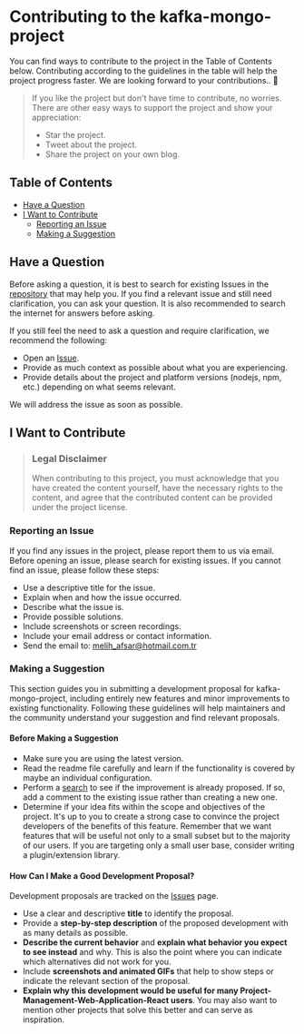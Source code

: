 # Contributing to the kafka-mongo-project

You can find ways to contribute to the project in the Table of Contents below. Contributing according to the guidelines in the table will help the project progress faster. We are looking forward to your contributions.. 🎉

> If you like the project but don't have time to contribute, no worries. There are other easy ways to support the project and show your appreciation:
> - Star the project.
> - Tweet about the project.
> - Share the project on your own blog.

## Table of Contents

- [Have a Question](#have-a-question)
- [I Want to Contribute](#i-want-to-contribute)
  - [Reporting an Issue](#reporting-an-issue)
  - [Making a Suggestion](#making-a-suggestion)

## Have a Question

Before asking a question, it is best to search for existing Issues in the [repository](https://github.com/melihafsar/kafka-mongo-project/issues) that may help you. If you find a relevant issue and still need clarification, you can ask your question. It is also recommended to search the internet for answers before asking.

If you still feel the need to ask a question and require clarification, we recommend the following:

- Open an [Issue](https://github.com/melihafsar/kafka-mongo-project/issues).
- Provide as much context as possible about what you are experiencing.
- Provide details about the project and platform versions (nodejs, npm, etc.) depending on what seems relevant.

We will address the issue as soon as possible.

## I Want to Contribute

> ### Legal Disclaimer
> When contributing to this project, you must acknowledge that you have created the content yourself, have the necessary rights to the content, and agree that the contributed content can be provided under the project license.

### Reporting an Issue

If you find any issues in the project, please report them to us via email. Before opening an issue, please search for existing issues. If you cannot find an issue, please follow these steps:
- Use a descriptive title for the issue.
- Explain when and how the issue occurred.
- Describe what the issue is.
- Provide possible solutions.
- Include screenshots or screen recordings.
- Include your email address or contact information.
- Send the email to: [melih_afsar@hotmail.com.tr](mailto:melih_afsar@hotmail.com.tr)

### Making a Suggestion

This section guides you in submitting a development proposal for kafka-mongo-project, including entirely new features and minor improvements to existing functionality. Following these guidelines will help maintainers and the community understand your suggestion and find relevant proposals.

#### Before Making a Suggestion

- Make sure you are using the latest version.
- Read the readme file carefully and learn if the functionality is covered by maybe an individual configuration.
- Perform a [search](https://github.com/melihafsar/kafka-mongo-project/issues) to see if the improvement is already proposed. If so, add a comment to the existing issue rather than creating a new one.
- Determine if your idea fits within the scope and objectives of the project. It's up to you to create a strong case to convince the project developers of the benefits of this feature. Remember that we want features that will be useful not only to a small subset but to the majority of our users. If you are targeting only a small user base, consider writing a plugin/extension library.

#### How Can I Make a Good Development Proposal?

Development proposals are tracked on the [Issues](https://github.com/melihafsar/kafka-mongo-project/issues) page.

- Use a clear and descriptive **title** to identify the proposal.
- Provide a **step-by-step description** of the proposed development with as many details as possible.
- **Describe the current behavior** and **explain what behavior you expect to see instead** and why. This is also the point where you can indicate which alternatives did not work for you.
- Include **screenshots and animated GIFs** that help to show steps or indicate the relevant section of the proposal.
- **Explain why this development would be useful for many Project-Management-Web-Application-React users**. You may also want to mention other projects that solve this better and can serve as inspiration.
